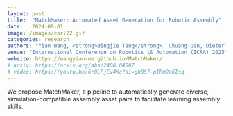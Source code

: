 ```yaml
---
layout: post
title:  "MatchMaker: Automated Asset Generation for Robotic Assembly"
date:   2024-09-01
image: /images/corl22.gif
categories: research
authors: "Yian Wang, <strong>Bingjie Tang</strong>, Chuang Gan, Dieter Fox, Kaichun Mo, Yashraj Narang, Iretiayo Akinola."
venue: "International Conference on Robotics \& Automation (ICRA) 2025"
website: https://wangyian-me.github.io/MatchMaker/
# arxiv: https://arxiv.org/abs/2408.04587
# video: https://youtu.be/6rULFjEv4Kc?si=gbBS7-pIRmOa6Isq
---
```

We propose MatchMaker, a pipeline to automatically generate diverse, simulation-compatible assembly asset pairs to facilitate learning assembly skills.